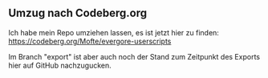 ## Umzug nach Codeberg.org

Ich habe mein Repo umziehen lassen, es ist jetzt hier zu finden: https://codeberg.org/Mofte/evergore-userscripts

Im Branch "export" ist aber auch noch der Stand zum Zeitpunkt des Exports hier auf GitHub nachzugucken.
